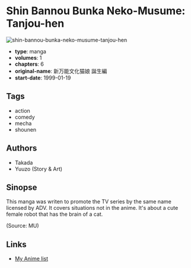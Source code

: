 # Shin Bannou Bunka Neko-Musume: Tanjou-hen

![shin-bannou-bunka-neko-musume-tanjou-hen](https://cdn.myanimelist.net/images/manga/2/132449.jpg)

-   **type**: manga
-   **volumes**: 1
-   **chapters**: 6
-   **original-name**: 新万能文化猫娘 誕生編
-   **start-date**: 1999-01-19

## Tags

-   action
-   comedy
-   mecha
-   shounen

## Authors

-   Takada
-   Yuuzo (Story & Art)

## Sinopse

This manga was writen to promote the TV series by the same name licensed by ADV. It covers situations not in the anime. It's about a cute female robot that has the brain of a cat.

(Source: MU)

## Links

-   [My Anime list](https://myanimelist.net/manga/76571/Shin_Bannou_Bunka_Neko-Musume__Tanjou-hen)
